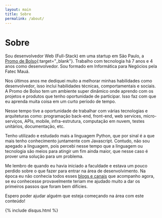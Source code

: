 ```yaml
---
layout: main
title: Sobre
permalink: /about/
---
```

# Sobre


Sou desenvolvedor ​W​eb (Full-Stack) em uma startup em São Paulo, a [Promo de Bolso](https://promodebolso.site){:target="_blank"}. Trabalho com tecnologia há 7 anos e 4 anos com​o desenvolvedor​. Sou formado em Informática para Negócios pela Fatec Mauá. 
 
Nos últimos anos me dediquei muito a melhorar minhas habilidades como desenvolvedor, isso inclui habilidades técnicas, comportamentais e sociais. ​A Promo de Bolso ​tem um ambiente super dinâmico onde ​aprendo com os projetos e produtos que tenho oportunidade de participar. Isso faz com que eu aprenda muita coisa em um curto período de tempo. 

Nesse tempo tive a oportunidade de trabalhar com várias tecnologias e arquiteturas como: programação back-end, front-end, web services, micro-serviços, APIs, mobile, infra-estrutura, computação em nuvem, testes unitários, documentação, etc.

Tenho utilizado e estudado mais a linguagem Python, que por sinal é a que mais tenho conhecimento juntamente com Javascript. Contudo, não sou apegado a linguagem, pois percebi nesse tempo que a linguagem ou tecnologia são meios para atingir um fim ainda maior, que nesse caso é prover uma solução para um problema. 

Me lembro de quando eu havia iniciado a faculdade e estava um pouco perdido sobre o que fazer para entrar na área de desenvolvimento. Na época eu não conhecia todos esses [blogs e canais](/favorites/) que acompanho agora, se eu conhecesse provavelmente teriam me ajudado muito a dar os primeiros passos que foram bem difícies.

Espero poder ajudar alguém que esteja começando na área com este conteúdo!


<div class="discus-content">
    <div class="wrap-content">
        {% include disqus.html %}
    </div>
</div> 